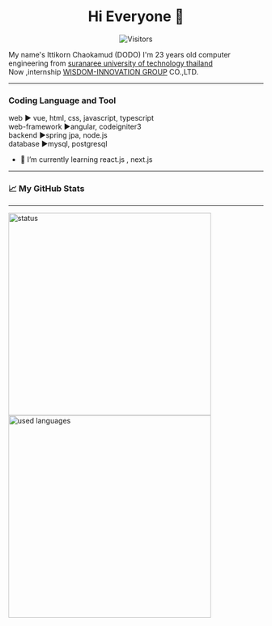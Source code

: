 <h1 align="center"> Hi Everyone 👋 </h1>  

<p align="center">
    <img  src="https://visitor-badge.glitch.me/badge?page_id=Doittikorn.Doittikorn" alt="Visitors" />
</p>


My name's Ittikorn Chaokamud (DODO)   I'm 23 years old computer engineering from [suranaree university of technology thailand](http://www.sut.ac.th/2012/en/) <br/>
Now ,internship [WISDOM-INNOVATION GROUP](https://www.wisdom-innovation.com/) CO.,LTD. 

***
<h3>Coding Language and Tool</h3>
web  ▶️ vue, html, css, javascript, typescript  <br>
web-framework  ▶️angular,   codeigniter3         <br>
backend ▶️spring jpa, node.js   <br>
database ▶️mysql, postgresql
  

- 🌱 I’m currently learning react.js , next.js
----
<h3>📈 My GitHub Stats</h3>

----
<p align="centers">
<img src="https://github-readme-stats.vercel.app/api?username=Doittikorn&show_icons=true&theme=highcontrast" alt="status"  width="400" style="margin-right: 20px;"/>
<img src="https://github-readme-stats.vercel.app/api/top-langs/?username=Doittikorn&layout=compact" alt="used languages" width="400" />
</p>


<!---
Here are some ideas to get you started:

- 🔭 I’m currently working on ... 
- 🌱 I’m currently learning vue.js
- 👯 I’m looking to collaborate on ...
- 🤔 I’m looking for help with ...
- 💬 Ask me about ...
- 📫 How to reach me: ...
- 😄 Pronouns: ...
- ⚡ Fun fact: ...
-->
